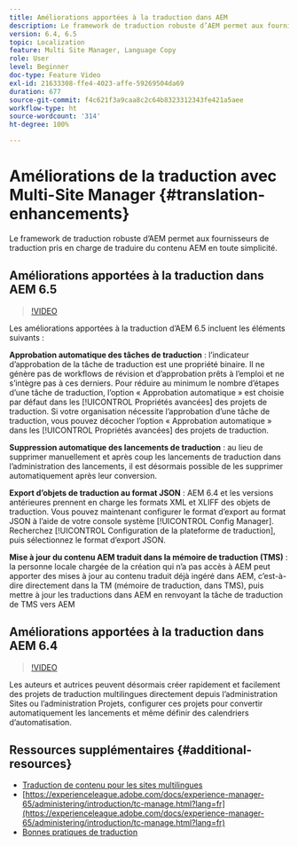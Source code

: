 ```yaml
---
title: Améliorations apportées à la traduction dans AEM
description: Le framework de traduction robuste d’AEM permet aux fournisseurs de traduction pris en charge de traduire du contenu AEM en toute simplicité. Découvrez les dernières améliorations apportées.
version: 6.4, 6.5
topic: Localization
feature: Multi Site Manager, Language Copy
role: User
level: Beginner
doc-type: Feature Video
exl-id: 21633308-ffe4-4023-affe-59269504da69
duration: 677
source-git-commit: f4c621f3a9caa8c2c64b8323312343fe421a5aee
workflow-type: ht
source-wordcount: '314'
ht-degree: 100%

---
```


# Améliorations de la traduction avec Multi-Site Manager {#translation-enhancements}

Le framework de traduction robuste d’AEM permet aux fournisseurs de traduction pris en charge de traduire du contenu AEM en toute simplicité.

## Améliorations apportées à la traduction dans AEM 6.5

>[!VIDEO](https://video.tv.adobe.com/v/27405?quality=12&learn=on)

Les améliorations apportées à la traduction d’AEM 6.5 incluent les éléments suivants :

**Approbation automatique des tâches de traduction** : l’indicateur d’approbation de la tâche de traduction est une propriété binaire. Il ne génère pas de workflows de révision et d’approbation prêts à l’emploi et ne s’intègre pas à ces derniers. Pour réduire au minimum le nombre d’étapes d’une tâche de traduction, l’option « Approbation automatique » est choisie par défaut dans les [!UICONTROL Propriétés avancées] des projets de traduction. Si votre organisation nécessite l’approbation d’une tâche de traduction, vous pouvez décocher l’option « Approbation automatique » dans les [!UICONTROL Propriétés avancées] des projets de traduction.

**Suppression automatique des lancements de traduction** : au lieu de supprimer manuellement et après coup les lancements de traduction dans l’administration des lancements, il est désormais possible de les supprimer automatiquement après leur conversion.

**Export d’objets de traduction au format JSON** : AEM 6.4 et les versions antérieures prennent en charge les formats XML et XLIFF des objets de traduction. Vous pouvez maintenant configurer le format d’export au format JSON à l’aide de votre console système [!UICONTROL Config Manager]. Recherchez [!UICONTROL Configuration de la plateforme de traduction], puis sélectionnez le format d’export JSON.

**Mise à jour du contenu AEM traduit dans la mémoire de traduction (TMS)** : la personne locale chargée de la création qui n’a pas accès à AEM peut apporter des mises à jour au contenu traduit déjà ingéré dans AEM, c’est-à-dire directement dans la TM (mémoire de traduction, dans TMS), puis mettre à jour les traductions dans AEM en renvoyant la tâche de traduction de TMS vers AEM

## Améliorations apportées à la traduction dans AEM 6.4

>[!VIDEO](https://video.tv.adobe.com/v/21309?quality=12&learn=on)

Les auteurs et autrices peuvent désormais créer rapidement et facilement des projets de traduction multilingues directement depuis l’administration Sites ou l’administration Projets, configurer ces projets pour convertir automatiquement les lancements et même définir des calendriers d’automatisation.

## Ressources supplémentaires {#additional-resources}

* [Traduction de contenu pour les sites multilingues](https://helpx.adobe.com/fr/experience-manager/6-5/sites/administering/using/translation.html)
* [https://experienceleague.adobe.com/docs/experience-manager-65/administering/introduction/tc-manage.html?lang=fr](https://experienceleague.adobe.com/docs/experience-manager-65/administering/introduction/tc-manage.html?lang=fr)
* [Bonnes pratiques de traduction](https://experienceleague.adobe.com/docs/experience-manager-65/administering/introduction/tc-bp.html?lang=fr)

